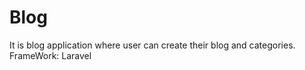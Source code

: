 #  Blog


It is blog application where user can create their blog and categories.
FrameWork: Laravel
